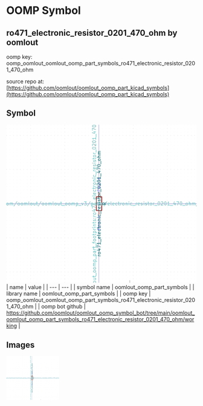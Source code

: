 # OOMP Symbol  
## ro471_electronic_resistor_0201_470_ohm  by oomlout  
  
oomp key: oomp_oomlout_oomlout_oomp_part_symbols_ro471_electronic_resistor_0201_470_ohm  
  
source repo at: [https://github.com/oomlout/oomlout_oomp_part_kicad_symbols](https://github.com/oomlout/oomlout_oomp_part_kicad_symbols)  
## Symbol  
  
[![working.png](working_600.png)](working.png)  
| name | value | 
| --- | --- | 
| symbol name | oomlout_oomp_part_symbols | 
| library name | oomlout_oomp_part_symbols | 
| oomp key | oomp_oomlout_oomlout_oomp_part_symbols_ro471_electronic_resistor_0201_470_ohm | 
| oomp bot github | https://github.com/oomlout/oomlout_oomp_symbol_bot/tree/main/oomlout_oomlout_oomp_part_symbols_ro471_electronic_resistor_0201_470_ohm/working | 
## Images  
  
[![working.png](working_140.png)](working.png)  
